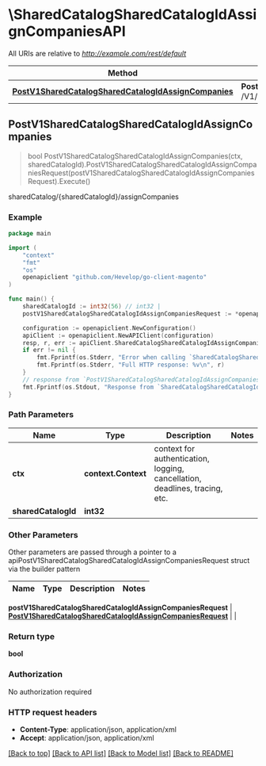 # \SharedCatalogSharedCatalogIdAssignCompaniesAPI

All URIs are relative to *http://example.com/rest/default*

Method | HTTP request | Description
------------- | ------------- | -------------
[**PostV1SharedCatalogSharedCatalogIdAssignCompanies**](SharedCatalogSharedCatalogIdAssignCompaniesAPI.md#PostV1SharedCatalogSharedCatalogIdAssignCompanies) | **Post** /V1/sharedCatalog/{sharedCatalogId}/assignCompanies | sharedCatalog/{sharedCatalogId}/assignCompanies



## PostV1SharedCatalogSharedCatalogIdAssignCompanies

> bool PostV1SharedCatalogSharedCatalogIdAssignCompanies(ctx, sharedCatalogId).PostV1SharedCatalogSharedCatalogIdAssignCompaniesRequest(postV1SharedCatalogSharedCatalogIdAssignCompaniesRequest).Execute()

sharedCatalog/{sharedCatalogId}/assignCompanies



### Example

```go
package main

import (
	"context"
	"fmt"
	"os"
	openapiclient "github.com/Hevelop/go-client-magento"
)

func main() {
	sharedCatalogId := int32(56) // int32 | 
	postV1SharedCatalogSharedCatalogIdAssignCompaniesRequest := *openapiclient.NewPostV1SharedCatalogSharedCatalogIdAssignCompaniesRequest([]openapiclient.CompanyDataCompanyInterface{*openapiclient.NewCompanyDataCompanyInterface([]string{"Street_example"}, int32(123), int32(123), "RejectReason_example", "RejectedAt_example", int32(123))}) // PostV1SharedCatalogSharedCatalogIdAssignCompaniesRequest |  (optional)

	configuration := openapiclient.NewConfiguration()
	apiClient := openapiclient.NewAPIClient(configuration)
	resp, r, err := apiClient.SharedCatalogSharedCatalogIdAssignCompaniesAPI.PostV1SharedCatalogSharedCatalogIdAssignCompanies(context.Background(), sharedCatalogId).PostV1SharedCatalogSharedCatalogIdAssignCompaniesRequest(postV1SharedCatalogSharedCatalogIdAssignCompaniesRequest).Execute()
	if err != nil {
		fmt.Fprintf(os.Stderr, "Error when calling `SharedCatalogSharedCatalogIdAssignCompaniesAPI.PostV1SharedCatalogSharedCatalogIdAssignCompanies``: %v\n", err)
		fmt.Fprintf(os.Stderr, "Full HTTP response: %v\n", r)
	}
	// response from `PostV1SharedCatalogSharedCatalogIdAssignCompanies`: bool
	fmt.Fprintf(os.Stdout, "Response from `SharedCatalogSharedCatalogIdAssignCompaniesAPI.PostV1SharedCatalogSharedCatalogIdAssignCompanies`: %v\n", resp)
}
```

### Path Parameters


Name | Type | Description  | Notes
------------- | ------------- | ------------- | -------------
**ctx** | **context.Context** | context for authentication, logging, cancellation, deadlines, tracing, etc.
**sharedCatalogId** | **int32** |  | 

### Other Parameters

Other parameters are passed through a pointer to a apiPostV1SharedCatalogSharedCatalogIdAssignCompaniesRequest struct via the builder pattern


Name | Type | Description  | Notes
------------- | ------------- | ------------- | -------------

 **postV1SharedCatalogSharedCatalogIdAssignCompaniesRequest** | [**PostV1SharedCatalogSharedCatalogIdAssignCompaniesRequest**](PostV1SharedCatalogSharedCatalogIdAssignCompaniesRequest.md) |  | 

### Return type

**bool**

### Authorization

No authorization required

### HTTP request headers

- **Content-Type**: application/json, application/xml
- **Accept**: application/json, application/xml

[[Back to top]](#) [[Back to API list]](../README.md#documentation-for-api-endpoints)
[[Back to Model list]](../README.md#documentation-for-models)
[[Back to README]](../README.md)

